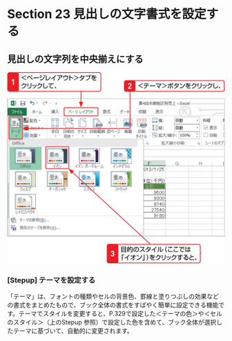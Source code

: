 # Section 23 見出しの文字書式を設定する

## 見出しの文字列を中央揃えにする

![](007.png)

### [Stepup] テーマを設定する

「テーマ」は、フォントの種類やセルの背景色、罫線と塗りつぶしの効果などの書式をまとめたもので、ブック全体の書式をすばやく簡単に設定できる機能です。テーマでスタイルを変更すると、P.329で設定した＜テーマの色＞や＜セルのスタイル＞（上のStepup 参照）で設定した色を含めて、ブック全体が選択したテーマに基づいて、自動的に変更されます。


